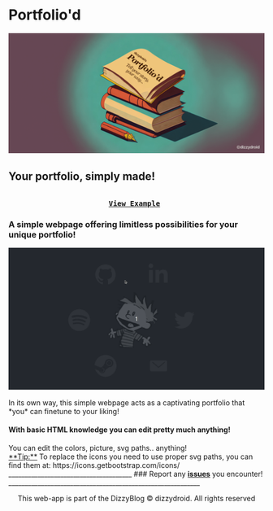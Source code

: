 # Portfolio'd
<div id="header" align="left">
 <img src="assets/portfoliod.png">
</div>

## Your portfolio, simply made!

<pre align = "center"> <b> 
<a href="https://dizzydroid.github.io/portoliod">View Example</a> </b>
</pre>

### A simple webpage offering limitless possibilities for your unique portfolio!
<p align="center"> 
  <kbd>
   <img src="assets/main.gif">
  </kbd>
</p>
In its own way, this simple webpage acts as a captivating portfolio that *you* can finetune to your liking!

#### With basic HTML knowledge you can edit pretty much anything!

<p align="center"> 
  <kbd>
    <a href=""<img src="assets/code.gif">
  </a>
  </kbd>
</p>
You can edit the colors, picture, svg paths.. anything!
<br>
<ins>**Tip:**</ins> To replace the icons you need to use proper svg paths, you can find them at: https://icons.getbootstrap.com/icons/ 
______________________________________
### Report any <a href = "https://github.com/dizzydroid/Wallster/issues"><b>issues</b></a> you encounter!
___________________________________________________________

<p align="center"> This web-app is part of the DizzyBlog © dizzydroid. All rights reserved </p>

